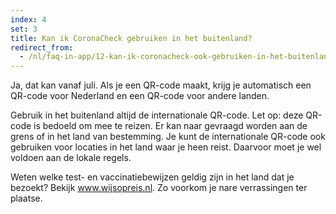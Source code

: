 ```yaml
---
index: 4
set: 3
title: Kan ik CoronaCheck gebruiken in het buitenland?
redirect_from: 
  - /nl/faq-in-app/12-kan-ik-coronacheck-ook-gebruiken-in-het-buitenland
---
```

Ja, dat kan vanaf juli. Als je een QR-code maakt, krijg je automatisch een QR-code voor Nederland en een QR-code voor andere landen.

Gebruik in het buitenland altijd de internationale QR-code. Let op: deze QR-code is bedoeld om mee te reizen. Er kan naar gevraagd worden aan de grens of in het land van bestemming. Je kunt de internationale QR-code ook gebruiken voor locaties in het land waar je heen reist. Daarvoor moet je wel voldoen aan de lokale regels. 

Weten welke test- en vaccinatiebewijzen geldig zijn in het land dat je bezoekt? Bekijk <a href="https://www.wijsopreis.nl" rel="noopener noreferrer" target="_blank">www.wijsopreis.nl</a>. Zo voorkom je nare verrassingen ter plaatse. 
